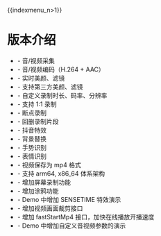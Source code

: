 {{indexmenu_n>1}}

# 版本介绍

  - \- 音/视频采集
  - \- 音/视频编码（H.264 + AAC）
  - \- 实时美颜、滤镜
  - \- 支持第三方美颜、滤镜
  - \- 自定义录制时长、码率、分辨率
  - \- 支持 1:1 录制
  - \- 断点录制
  - \- 回删录制片段
  - \- 抖音特效
  - \- 背景替换
  - \- 手势识别
  - \- 表情识别
  - \- 视频保存为 mp4 格式
  - \- 支持 arm64, x86\_64 体系架构
  - \- 增加屏幕录制功能
  - \- 增加涂鸦功能
  - \- Demo 中增加 SENSETIME 特效演示
  - \- 增加视频画面裁剪接口
  - \- 增加 fastStartMp4 接口，加快在线播放开播速度
  - \- Demo 中增加自定义音视频参数的演示
